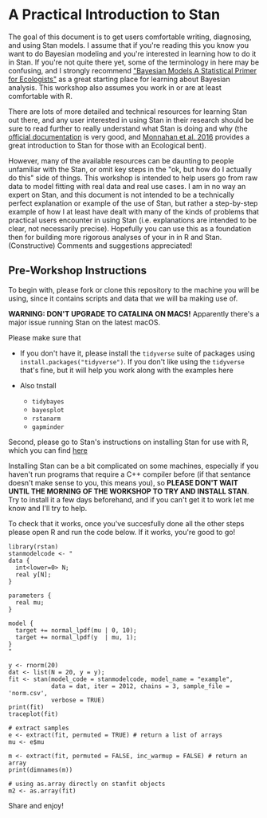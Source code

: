 # A Practical Introduction to Stan

The goal of this document is to get users comfortable writing, diagnosing, and using Stan models. I assume that if you're reading this you know you want to do Bayesian modeling and you're interested in learning how to do it in Stan. If you're not quite there yet, some of the terminology in here may be confusing, and I strongly recommend ["Bayesian Models A Statistical Primer for Ecologists"](https://press.princeton.edu/titles/10523.html) as a great starting place for learning about Bayesian analysis. This workshop also assumes you work in or are at least comfortable with R. 

There are lots of more detailed and technical resources for learning Stan out there, and any user interested in using Stan in their research should be sure to read further to really understand what Stan is doing and why (the [official documentation](http://mc-stan.org/users/documentation/) is very good, and [Monnahan et al. 2016](http://onlinelibrary.wiley.com/doi/10.1111/2041-210X.12681/abstract) provides a great introduction to Stan for those with an Ecological bent). 

However, many of the available resources can be daunting to people unfamiliar with the Stan, or omit key steps in the "ok, but how do I actually do this" side of things. This workshop is intended to help users go from raw data to model fitting with real data and real use cases. I am in no way an expert on Stan, and this document is not intended to be a technically perfect explanation or example of the use of Stan, but rather a step-by-step example of how I at least have dealt with many of the kinds of problems that practical users encounter in using Stan (i.e. explanations are intended to be clear, not necessarily precise). Hopefully you can use this as a foundation then for building more rigorous analyses of your in in R and Stan. (Constructive) Comments and suggestions appreciated!

## Pre-Workshop Instructions

To begin with, please fork or clone this repository to the machine you will be using, since it contains scripts and data that we will ba making use of. 

**WARNING: DON'T UPGRADE TO CATALINA ON MACS!** Apparently there's a major issue running Stan on the latest macOS. 

Please make sure that

  - If you don't have it, please install the `tidyverse` suite of packages using `install.packages("tidyverse")`. If you don't like using the `tidyverse` that's fine, but it will help you work along with the examples here
  
  - Also tnstall 
    - `tidybayes`
    - `bayesplot`
    - `rstanarm`
    - `gapminder`

Second, please go to Stan's instructions on installing Stan for use with R, which you can find [here](https://github.com/stan-dev/rstan/wiki/RStan-Getting-Started)

Installing Stan can be a bit complicated on some machines, especially if you haven't run programs that require a C++ compiler before (if that sentance doesn't make sense to you, this means you), so **PLEASE DON'T WAIT UNTIL THE MORNING OF THE WORKSHOP TO TRY AND INSTALL STAN**. Try to install it a few days beforehand, and if you can't get it to work let me know and I'll try to help. 

To check that it works, once you've succesfully done all the other steps please open R and run the code below. If it works, you're good to go!

```
library(rstan)
stanmodelcode <- "
data {
  int<lower=0> N;
  real y[N];
} 

parameters {
  real mu;
} 

model {
  target += normal_lpdf(mu | 0, 10);
  target += normal_lpdf(y  | mu, 1);
} 
"

y <- rnorm(20) 
dat <- list(N = 20, y = y); 
fit <- stan(model_code = stanmodelcode, model_name = "example", 
            data = dat, iter = 2012, chains = 3, sample_file = 'norm.csv',
            verbose = TRUE) 
print(fit)
traceplot(fit)

# extract samples 
e <- extract(fit, permuted = TRUE) # return a list of arrays 
mu <- e$mu 

m <- extract(fit, permuted = FALSE, inc_warmup = FALSE) # return an array 
print(dimnames(m))

# using as.array directly on stanfit objects 
m2 <- as.array(fit)

```

Share and enjoy!
